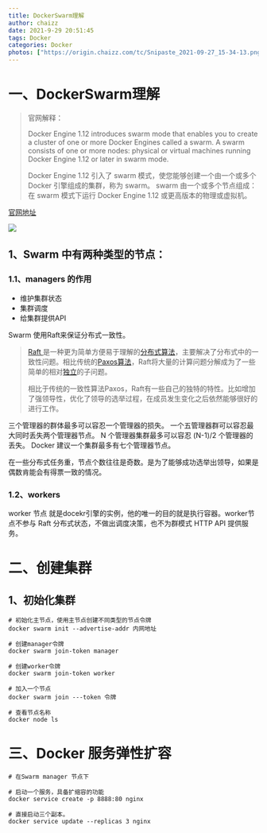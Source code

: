 ```yaml
---
title: DockerSwarm理解
author: chaizz
date: 2021-9-29 20:51:45
tags: Docker
categories: Docker
photos: ["https://origin.chaizz.com/tc/Snipaste_2021-09-27_15-34-13.png"]
---
```




# 一、DockerSwarm理解

> 官网解释：
>
> Docker Engine 1.12 introduces swarm mode that enables you to create a cluster of one or more Docker Engines called a swarm. A swarm consists of one or more nodes: physical or virtual machines running Docker Engine 1.12 or later in swarm mode.
>
> Docker Engine 1.12 引入了 swarm 模式，使您能够创建一个由一个或多个 Docker 引擎组成的集群，称为 swarm。 swarm 由一个或多个节点组成：在 swarm 模式下运行 Docker Engine 1.12 或更高版本的物理或虚拟机。



<!--more-->

[官网地址](https://docs.docker.com/engine/swarm/)

![](https://origin.chaizz.com/tc/swarm-diagram.png)

## 1、Swarm 中有两种类型的节点：

### 1.1、managers 的作用

- 维护集群状态
- 集群调度
- 给集群提供API

Swarm 使用Raft来保证分布式一致性。

> [Raft ](https://raft.github.io/)是一种更为简单方便易于理解的[分布式算法](https://baike.baidu.com/item/分布式算法/1372646)，主要解决了分布式中的一致性问题。相比传统的[Paxos算法](https://baike.baidu.com/item/Paxos算法/6632960)，Raft将大量的计算问题分解成为了一些简单的相对[独立](https://baike.baidu.com/item/独立/3259)的子问题。
>
> 相比于传统的一致性算法Paxos，Raft有一些自己的独特的特性。比如增加了强领导性，优化了领导的选举过程，在成员发生变化之后依然能够很好的进行工作。



三个管理器的群体最多可以容忍一个管理器的损失。
一个五管理器群可以容忍最大同时丢失两个管理器节点。
N 个管理器集群最多可以容忍 (N-1)/2 个管理器的丢失。
Docker 建议一个集群最多有七个管理器节点。

在一些分布式任务重，节点个数往往是奇数。是为了能够成功选举出领导，如果是偶数肯能会有得票一致的情况。

### 1.2、workers

worker 节点 就是docekr引擎的实例，他的唯一的目的就是执行容器。worker节点不参与 Raft 分布式状态，不做出调度决策，也不为群模式 HTTP API 提供服务。



# 二、创建集群

## 1、初始化集群

```shell
# 初始化主节点，使用主节点创建不同类型的节点令牌
docker swarm init --advertise-addr 内网地址
```



```shell
# 创建manager令牌
docker swarm join-token manager

# 创建worker令牌
docker swarm join-token worker

# 加入一个节点
docker swarm join ---token 令牌
```



```shell
# 查看节点名称
docker node ls
```



# 三、Docker 服务弹性扩容

```shell
# 在Swarm manager 节点下

# 启动一个服务，具备扩缩容的功能
docker service create -p 8888:80 nginx

# 直接启动三个副本。
docker service update --replicas 3 nginx

```

